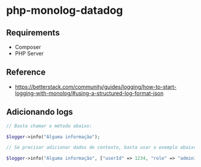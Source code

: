 # php-monolog-datadog

## Requirements

- Composer
- PHP Server

## Reference

- https://betterstack.com/community/guides/logging/how-to-start-logging-with-monolog/#using-a-structured-log-format-json

## Adicionando logs

```php
// Basta chamar o método abaixo:

$logger->info("Alguma informação");

// Se precisar adicionar dados de contexto, basta usar o exemplo abaixo:

$logger->info("Alguma informação", ["userId" => 1234, "role" => "administrator"]);

```